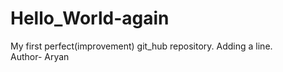 # Hello_World-again
My first perfect(improvement) git_hub repository.
 Adding a line. <br> Author- Aryan
